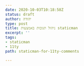 ```yaml
---
date: 2020-10-03T10:18:58Z
status: draft
author: יהודה
type: post
title: ניהול תגובות באמצעות staticman
excerpt: ''
tags:
- staticman
- 11ty
path: staticman-for-11ty-comments

---
```

